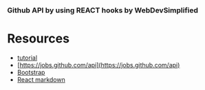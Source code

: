 ### Github API by using REACT hooks by WebDevSimplified

 # Resources 
 - [tutorial](https://www.youtube.com/watch?v=fxY1q4SCB64)
 - [https://jobs.github.com/api](https://jobs.github.com/api)
 - [Bootstrap](https://www.bootstrapcdn.com/)
 - [React markdown](https://rexxars.github.io/react-markdown/)
 